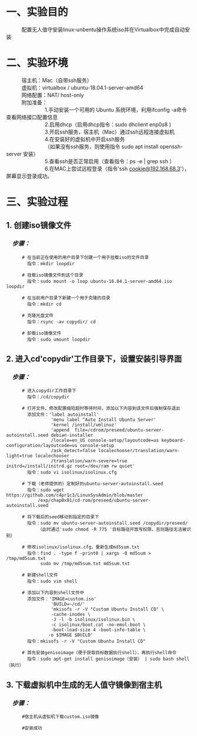 # 一、实验目的

&emsp;&emsp;&emsp;配置无人值守安装linux-unbentu操作系统iso并在Virtualbox中完成自动安装

# 二、实验环境

&emsp;&emsp;&emsp;宿主机：Mac（自带ssh服务）\
&emsp;&emsp;&emsp;虚拟机：virtualbox / ubuntu-18.04.1-server-amd64\
&emsp;&emsp;&emsp;网络配置：NAT/ host-only\
&emsp;&emsp;&emsp;附加准备：  
 &emsp;&emsp;&emsp;&emsp;&emsp;&emsp;&emsp;&ensp;1.手动安装一个可用的 Ubuntu 系统环境，利用ifconfig -a命令查看网络接口配置信息  
 &emsp;&emsp;&emsp;&emsp;&emsp;&emsp;&emsp;&ensp;2.启用dhcp（启用dhcp指令：sudo dhclient enp0s8 )  
 &emsp;&emsp;&emsp;&emsp;&emsp;&emsp;&emsp;&ensp;3.开启ssh服务，宿主机（Mac）通过ssh远程连接虚拟机  
 &emsp;&emsp;&emsp;&emsp;&emsp;&emsp;&emsp;&ensp;4.在安装好的虚拟机中开启ssh服务  
 &emsp;&emsp;&emsp;&emsp;&emsp;&emsp;&emsp;&ensp;（如果没有ssh服务，则使用指令 sudo apt install openssh-server 安装）\
 &emsp;&emsp;&emsp;&emsp;&emsp;&emsp;&emsp;&ensp;5.查看ssh是否正常启用（查看指令：ps -e | grep ssh ）  
&emsp;&emsp;&emsp;&emsp;&emsp;&emsp;&emsp;&ensp;6.在MAC上尝试远程登录（指令'ssh cookie@192.168.68.3'），屏幕显示登录成功。

# 三、实验过程

## 1. 创建iso镜像文件
### &emsp;***步骤：***
          # 在当前正在使用的用户目录下创建一个用于挂载iso的文件目录
	        指令：mkdir loopdir

          # 挂载iso镜像文件到这个目录
            指令：sudo mount -o loop ubuntu-16.04.1-server-amd64.iso loopdir

          # 在当前用户目录下新建一个用于克隆的目录
	        指令：mkdir cd

	      # 克隆光盘文件
            指令：rsync -av copydir/ cd

          # 卸载iso镜像文件
            指令：sudo umount loopdir

## 2. 进入cd'copydir'工作目录下，设置安装引导界面
 ### &emsp;***步骤：***
          # 进入copydir工作目录下
	        指令：/cd/copydir

          # 打开文件，修改配置缩短超时等待时间，添加以下内容到该文件后强制保存退出
	        添加文件：'label autoinstall'
	                 'menu label ^Auto Install Ubuntu Server'
	                 'kernel /install/vmlinuz'
	                 'append  file=/cdrom/preseed/ubuntu-server-autoinstall.seed debian-installer
                     /locale=en_US console-setup/layoutcode=us keyboard-configuration/layoutcode=us console-setup
                     /ask_detect=false localechooser/translation/warn-light=true localechooser
                     /translation/warn-severe=true initrd=/install/initrd.gz root=/dev/ram rw quiet'
            指令：sudo vi isolinux/isolinux.cfg

          # 下载（老师提供的）定制好的ubuntu-server-autoinstall.seed
            指令：sudo wget https://github.com/c4pr1c3/LinuxSysAdmin/blob/master
                /exp/chap0x01/cd-rom/preseed/ubuntu-server-autoinstall.seed

          # 将下载后的seed移动到指定的目录下
	        指令：sudo mv ubuntu-server-autoinstall.seed /copydir/preseed/
                （此时通过'sudo chmod -R 775 '目标路径开放写权限，否则路径无法被识别）

          # 修改isolinux/isolinux.cfg，重新生成md5sum.txt
            指令：find . -type f -print0 | xargs -0 md5sum > /tmp/md5sum.txt
	             sudo mv /tmp/md5sum.txt md5sum.txt

          # 新建shell文件
	        指令：sudo vim shell
 
          # 添加以下内容到shell文件中
	        添加文件：'IMAGE=custom.iso'
	                 'BUILD=~/cd/'
	                 'mkisofs -r -V "Custom Ubuntu Install CD" \
	                 -cache-inodes \
	                 -J -l -b isolinux/isolinux.bin \
	                 -c isolinux/boot.cat -no-emul-boot \
	                 -boot-load-size 4 -boot-info-table \
	                -o $IMAGE $BUILD'
            指令：mkisofs -r -V "Custom Ubuntu Install CD"

          # 首先安装genisoimage（便于获取目标数据执行shell），再执行shell命令
	        指令：sudo apt-get install genisoimage（安装） | sudo bash shell（执行）

## 3. 下载虚拟机中生成的无人值守镜像到宿主机
### &emsp;***步骤：***
          #宿主机从虚拟机下载custom.iso镜像

          #安装成功
